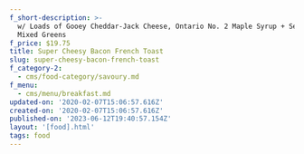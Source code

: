 ```yaml
---
f_short-description: >-
  w/ Loads of Gooey Cheddar-Jack Cheese, Ontario No. 2 Maple Syrup + Served w/
  Mixed Greens
f_price: $19.75
title: Super Cheesy Bacon French Toast
slug: super-cheesy-bacon-french-toast
f_category-2:
  - cms/food-category/savoury.md
f_menu:
  - cms/menu/breakfast.md
updated-on: '2020-02-07T15:06:57.616Z'
created-on: '2020-02-07T15:06:57.616Z'
published-on: '2023-06-12T19:40:57.154Z'
layout: '[food].html'
tags: food
---
```



